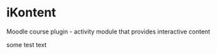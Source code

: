 # iKontent
Moodle course plugin -  activity module that provides interactive content

some test text
